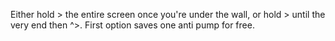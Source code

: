 Either hold > the entire screen once you're under the wall, or hold > until the very end then ^>.
First option saves one anti pump for free.
